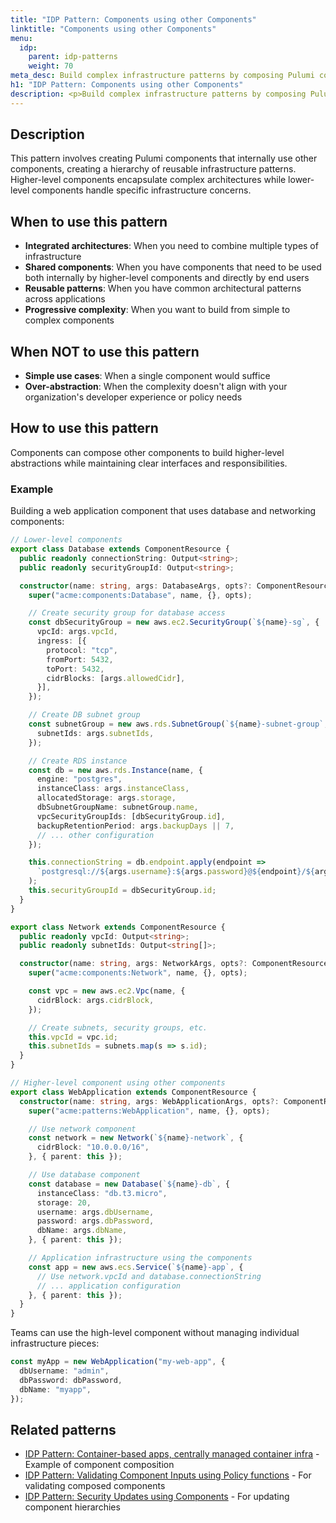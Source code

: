 ```yaml
---
title: "IDP Pattern: Components using other Components"
linktitle: "Components using other Components"
menu:
  idp:
    parent: idp-patterns
    weight: 70
meta_desc: Build complex infrastructure patterns by composing Pulumi components that use other components
h1: "IDP Pattern: Components using other Components"
description: <p>Build complex infrastructure patterns by composing Pulumi components that use other components.</p>
---
```


## Description

This pattern involves creating Pulumi components that internally use other components, creating a hierarchy of reusable infrastructure patterns. Higher-level components encapsulate complex architectures while lower-level components handle specific infrastructure concerns.

## When to use this pattern

- **Integrated architectures**: When you need to combine multiple types of infrastructure
- **Shared components**: When you have components that need to be used both internally by higher-level components and directly by end users
- **Reusable patterns**: When you have common architectural patterns across applications
- **Progressive complexity**: When you want to build from simple to complex components

## When NOT to use this pattern

- **Simple use cases**: When a single component would suffice
- **Over-abstraction**: When the complexity doesn't align with your organization's developer experience or policy needs

## How to use this pattern

Components can compose other components to build higher-level abstractions while maintaining clear interfaces and responsibilities.

### Example

Building a web application component that uses database and networking components:

```typescript
// Lower-level components
export class Database extends ComponentResource {
  public readonly connectionString: Output<string>;
  public readonly securityGroupId: Output<string>;

  constructor(name: string, args: DatabaseArgs, opts?: ComponentResourceOptions) {
    super("acme:components:Database", name, {}, opts);

    // Create security group for database access
    const dbSecurityGroup = new aws.ec2.SecurityGroup(`${name}-sg`, {
      vpcId: args.vpcId,
      ingress: [{
        protocol: "tcp",
        fromPort: 5432,
        toPort: 5432,
        cidrBlocks: [args.allowedCidr],
      }],
    });

    // Create DB subnet group
    const subnetGroup = new aws.rds.SubnetGroup(`${name}-subnet-group`, {
      subnetIds: args.subnetIds,
    });

    // Create RDS instance
    const db = new aws.rds.Instance(name, {
      engine: "postgres",
      instanceClass: args.instanceClass,
      allocatedStorage: args.storage,
      dbSubnetGroupName: subnetGroup.name,
      vpcSecurityGroupIds: [dbSecurityGroup.id],
      backupRetentionPeriod: args.backupDays || 7,
      // ... other configuration
    });

    this.connectionString = db.endpoint.apply(endpoint =>
      `postgresql://${args.username}:${args.password}@${endpoint}/${args.dbName}`
    );
    this.securityGroupId = dbSecurityGroup.id;
  }
}

export class Network extends ComponentResource {
  public readonly vpcId: Output<string>;
  public readonly subnetIds: Output<string[]>;

  constructor(name: string, args: NetworkArgs, opts?: ComponentResourceOptions) {
    super("acme:components:Network", name, {}, opts);

    const vpc = new aws.ec2.Vpc(name, {
      cidrBlock: args.cidrBlock,
    });

    // Create subnets, security groups, etc.
    this.vpcId = vpc.id;
    this.subnetIds = subnets.map(s => s.id);
  }
}

// Higher-level component using other components
export class WebApplication extends ComponentResource {
  constructor(name: string, args: WebApplicationArgs, opts?: ComponentResourceOptions) {
    super("acme:patterns:WebApplication", name, {}, opts);

    // Use network component
    const network = new Network(`${name}-network`, {
      cidrBlock: "10.0.0.0/16",
    }, { parent: this });

    // Use database component
    const database = new Database(`${name}-db`, {
      instanceClass: "db.t3.micro",
      storage: 20,
      username: args.dbUsername,
      password: args.dbPassword,
      dbName: args.dbName,
    }, { parent: this });

    // Application infrastructure using the components
    const app = new aws.ecs.Service(`${name}-app`, {
      // Use network.vpcId and database.connectionString
      // ... application configuration
    }, { parent: this });
  }
}
```

Teams can use the high-level component without managing individual infrastructure pieces:

```typescript
const myApp = new WebApplication("my-web-app", {
  dbUsername: "admin",
  dbPassword: dbPassword,
  dbName: "myapp",
});
```

## Related patterns

- [IDP Pattern: Container-based apps, centrally managed container infra](/docs/idp/well-architected/patterns/container-based-apps-centrally-managed-infra) - Example of component composition
- [IDP Pattern: Validating Component Inputs using Policy functions](/docs/idp/well-architected/patterns/validating-component-inputs-using-policy-functions) - For validating composed components
- [IDP Pattern: Security Updates using Components](/docs/idp/well-architected/patterns/security-updates-using-components) - For updating component hierarchies
